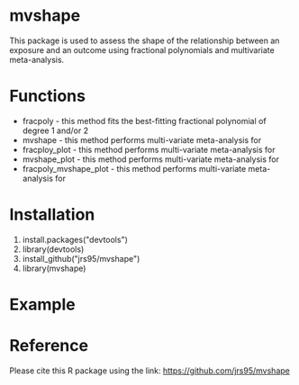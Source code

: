 # mvshape
This package is used to assess the shape of the relationship between an exposure and an outcome using fractional polynomials and multivariate meta-analysis. 

# Functions
* fracpoly - this method fits the best-fitting fractional polynomial of degree 1 and/or 2    
* mvshape - this method performs multi-variate meta-analysis for  
* fracploy_plot - this method performs multi-variate meta-analysis for  
* mvshape_plot - this method performs multi-variate meta-analysis for  
* fracpoly_mvshape_plot - this method performs multi-variate meta-analysis for

# Installation
1. install.packages("devtools")
2. library(devtools) 
3. install_github("jrs95/mvshape")
4. library(mvshape)

# Example

# Reference 
Please cite this R package using the link: https://github.com/jrs95/mvshape
